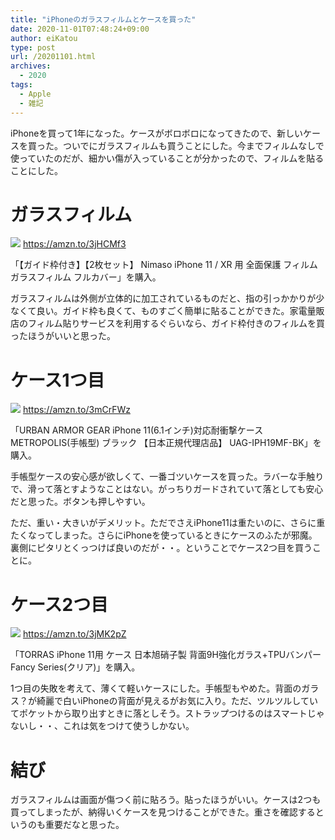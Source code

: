 ```yaml
---
title: "iPhoneのガラスフィルムとケースを買った"
date: 2020-11-01T07:48:24+09:00
author: eiKatou
type: post
url: /20201101.html
archives:
  - 2020
tags:
  - Apple
  - 雑記
---
```


iPhoneを買って1年になった。ケースがボロボロになってきたので、新しいケースを買った。ついでにガラスフィルムも買うことにした。今までフィルムなしで使っていたのだが、細かい傷が入っていることが分かったので、フィルムを貼ることにした。

<!--more-->

# ガラスフィルム

<a href="https://www.amazon.co.jp/gp/product/B07GKFWN3V/ref=as_li_ss_il?ie=UTF8&psc=1&linkCode=li3&tag=eikatou-22&linkId=97285f64b0e6c3be2e0bdd61c058d586&language=ja_JP" target="_blank"><img border="0" src="//ws-fe.amazon-adsystem.com/widgets/q?_encoding=UTF8&ASIN=B07GKFWN3V&Format=_SL250_&ID=AsinImage&MarketPlace=JP&ServiceVersion=20070822&WS=1&tag=eikatou-22&language=ja_JP" ></a>
https://amzn.to/3jHCMf3

「【ガイド枠付き】【2枚セット】 Nimaso iPhone 11 / XR 用 全面保護 フィルム ガラスフィルム フルカバー」を購入。

ガラスフィルムは外側が立体的に加工されているものだと、指の引っかかりが少なくて良い。ガイド枠も良くて、ものすごく簡単に貼ることができた。家電量販店のフィルム貼りサービスを利用するぐらいなら、ガイド枠付きのフィルムを買ったほうがいいと思った。

# ケース1つ目
<a href="https://www.amazon.co.jp/gp/product/B07WX8H5D1/ref=as_li_ss_il?ie=UTF8&psc=1&linkCode=li3&tag=eikatou-22&linkId=d2ede1d086ba4055c4bb71619787d18c&language=ja_JP" target="_blank"><img border="0" src="//ws-fe.amazon-adsystem.com/widgets/q?_encoding=UTF8&ASIN=B07WX8H5D1&Format=_SL250_&ID=AsinImage&MarketPlace=JP&ServiceVersion=20070822&WS=1&tag=eikatou-22&language=ja_JP" ></a>
https://amzn.to/3mCrFWz

「URBAN ARMOR GEAR iPhone 11(6.1インチ)対応耐衝撃ケース METROPOLIS(手帳型) ブラック 【日本正規代理店品】 UAG-IPH19MF-BK」を購入。

手帳型ケースの安心感が欲しくて、一番ゴツいケースを買った。ラバーな手触りで、滑って落とすようなことはない。がっちりガードされていて落としても安心だと思った。ボタンも押しやすい。

ただ、重い・大きいがデメリット。ただでさえiPhone11は重たいのに、さらに重たくなってしまった。さらにiPhoneを使っているときにケースのふたが邪魔。裏側にピタリとくっつけば良いのだが・・。ということでケース2つ目を買うことに。

# ケース2つ目

<a href="https://www.amazon.co.jp/gp/product/B07VW8XF4Q/ref=as_li_ss_il?ie=UTF8&psc=1&linkCode=li3&tag=eikatou-22&linkId=068d08d34feabb4251e3f991c136cb2d&language=ja_JP" target="_blank"><img border="0" src="//ws-fe.amazon-adsystem.com/widgets/q?_encoding=UTF8&ASIN=B07VW8XF4Q&Format=_SL250_&ID=AsinImage&MarketPlace=JP&ServiceVersion=20070822&WS=1&tag=eikatou-22&language=ja_JP" ></a>
https://amzn.to/3jMK2pZ

「TORRAS iPhone 11用 ケース 日本旭硝子製 背面9H強化ガラス+TPUバンパー Fancy Series(クリア)」を購入。

1つ目の失敗を考えて、薄くて軽いケースにした。手帳型もやめた。背面のガラス？が綺麗で白いiPhoneの背面が見えるがお気に入り。ただ、ツルツルしていてポケットから取り出すときに落としそう。ストラップつけるのはスマートじゃないし・・、これは気をつけて使うしかない。

# 結び

ガラスフィルムは画面が傷つく前に貼ろう。貼ったほうがいい。ケースは2つも買ってしまったが、納得いくケースを見つけることができた。重さを確認するというのも重要だなと思った。